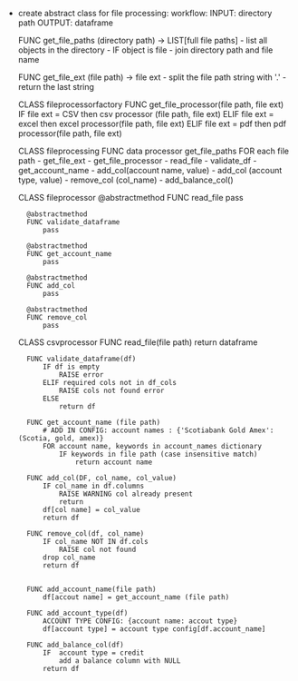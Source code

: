 - create abstract class for file processing:
	workflow:
	INPUT: directory path
	OUTPUT: dataframe

	FUNC get_file_paths (directory path) -> LIST[full file paths]
		- list all objects in the directory
		- IF object is file
			- join directory path and file name

	FUNC get_file_ext (file path) -> file ext
		- split the file path string with '.'
		- return the last string

	CLASS fileprocessorfactory
		FUNC get_file_processor(file path, file ext)
			IF file ext = CSV
				then csv processor (file path, file ext)
			ELIF file ext = excel
				then excel processor(file path, file ext)
			ELIF file ext = pdf
				then pdf processor(file path, file ext)

	CLASS fileprocessing
		FUNC data processor
			get_file_paths
			FOR each file path
				- get_file_ext
				- get_file_processor
				- read_file
				- validate_df
				- get_account_name
				- add_col(account name,  value)
				- add_col (account type, value)
				- remove_col (col_name)
				- add_balance_col()

	CLASS fileprocessor
		@abstractmethod
		FUNC read_file
			pass

		@abstractmethod
		FUNC validate_dataframe
			pass

		@abstractmethod
		FUNC get_account_name
			pass

		@abstractmethod
		FUNC add_col
			pass

		@abstractmethod
		FUNC remove_col
			pass


	CLASS csvprocessor
		FUNC read_file(file path)
			return dataframe

		FUNC validate_dataframe(df)
			IF df is empty
				RAISE error
			ELIF required cols not in df_cols
				RAISE cols not found error
			ELSE
				return df

		FUNC get_account_name (file path)
			# ADD IN CONFIG: account names : {'Scotiabank Gold Amex': (Scotia, gold, amex)}
			FOR account name, keywords in account_names dictionary
				IF keywords in file path (case insensitive match)
					return account name

		FUNC add_col(DF, col_name, col_value)
			IF col_name in df.columns
				RAISE WARNING col already present
				return
			df[col name] = col_value
			return df

		FUNC remove_col(df, col_name)
			IF col_name NOT IN df.cols
				RAISE col not found
			drop col_name
			return df


		FUNC add_account_name(file path)
			df[accout name] = get_account_name (file path)

		FUNC add_account_type(df)
			ACCOUNT TYPE CONFIG: {account name: accout type}
			df[account type] = account type config[df.account_name]

		FUNC add_balance_col(df)
			IF  account type = credit
				add a balance column with NULL
			return df




